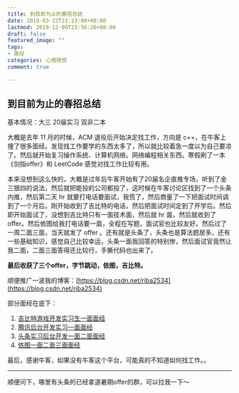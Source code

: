```yaml
---
title: 到目前为止的春招总结
date: 2019-03-22T22:23:00+08:00
lastmod: 2019-12-09T23:56:20+08:00
draft: false
featured_image: ""
tags:
- 面经
categories: 心情随想
comment: true

---
```


## 到目前为止的春招总结

基本情况：大三 20届实习 双非二本

大概是去年 11 月的时候，ACM 退役后开始决定找工作，方向是 c++，在牛客上搜了很多面经。发现找工作要学的东西太多了，所以就比较着急一度以为自己要凉了。然后就开始复习操作系统、计算机网络。网络编程相关东西。寒假刷了一本《剑指offer》和 LeetCode 感觉对找工作比较有用。

本来没想到这么快的，大概是过年后牛客开始有了20届名企直推专场，听到了金三银四的说法，然后就把能投的公司都投了，这时候在牛客讨论区找到了一个头条内推，然后第二天 hr 就要打电话要面试，我慌了，然后商量了一下把面试时间调到了一个月后。刚开始收到了吉比特的电话，然后把面试时间定到了开学后。然后即开始面试了，没想到吉比特只有一面技术面，然后就 hr 面，然后就收到了offer。然后依图给我打电话要一面，全程在写题，面试官也比较友好。然后过了一周二面三面，当天就发了 offer 。还有就是头条了，头条也是算法题居多。还有一些基础知识，感觉自己比较幸运，头条一面我回答的特别惨，然后面试官竟然让我二面，二面三面答得还比较行，手撕代码也出来了。



**最后收获了三个offer，字节跳动，依图，吉比特。**

顺便推广一波我的博客：[https://blog.csdn.net/riba2534](https://blog.csdn.net/riba2534)

部分面经在底下：

1. [吉比特游戏开发实习生一面面经](https://www.nowcoder.com/discuss/156612)
2. [腾讯后台开发实习一面面经](https://www.nowcoder.com/discuss/161935)
3. [头条实习后台开发一面二面面经](https://www.nowcoder.com/discuss/163077)
4. [依图一面二面三面面经](https://www.nowcoder.com/discuss/165615)



最后，感谢牛客，如果没有牛客这个平台，可能真的不知道如何找工作。。

---
顺便问下，哪里有头条的已经拿道暑期offer的群，可以拉我一下～
